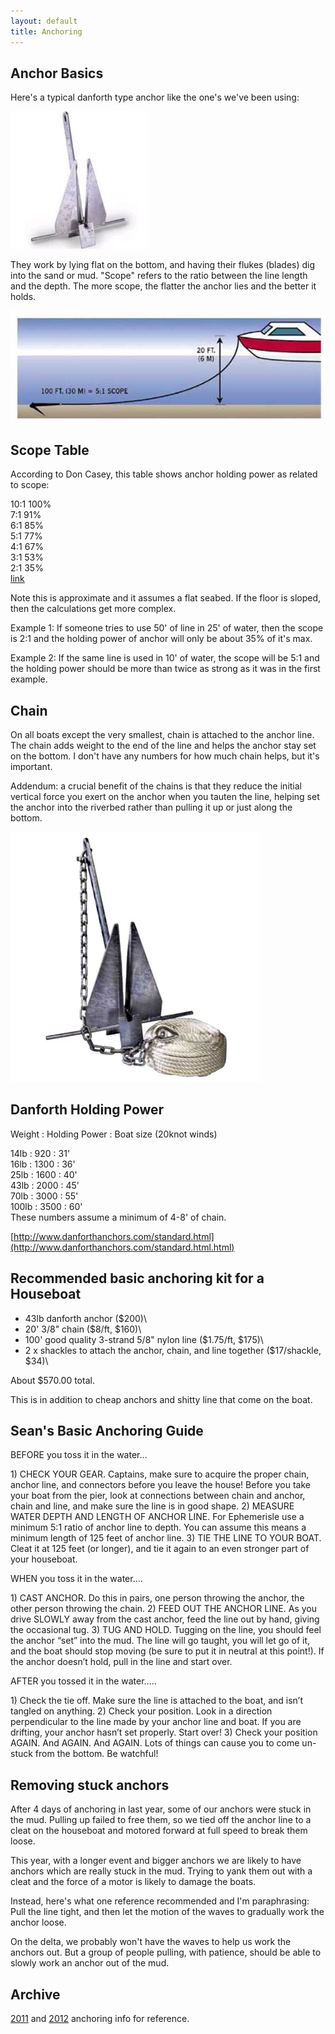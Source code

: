 ```yaml
---
layout: default
title: Anchoring
---
```


Anchor Basics
-------------

Here's a typical danforth type anchor like the one's we've been using:

![file:hooker.jpg](images/hooker.jpg "hooker.jpg")

They work by lying flat on the bottom, and having their flukes (blades)
dig into the sand or mud. "Scope" refers to the ratio between the line
length and the depth. The more scope, the flatter the anchor lies and
the better it holds.

![file:anchor\_on\_bottom.jpg](images/anchor_on_bottom.jpg "anchor_on_bottom.jpg")

Scope Table
-----------

According to Don Casey, this table shows anchor holding power as related
to scope:

10:1 100%\
7:1 91%\
6:1 85%\
5:1 77%\
4:1 67%\
3:1 53%\
2:1 35%\
 [link](http://www.boatus.com/boattech/casey/34.htm.html)

Note this is approximate and it assumes a flat seabed. If the floor is
sloped, then the calculations get more complex.

Example 1: If someone tries to use 50' of line in 25' of water, then the
scope is 2:1 and the holding power of anchor will only be about 35% of
it's max.

Example 2: If the same line is used in 10' of water, the scope will be
5:1 and the holding power should be more than twice as strong as it was
in the first example.

Chain
-----

On all boats except the very smallest, chain is attached to the anchor
line. The chain adds weight to the end of the line and helps the anchor
stay set on the bottom. I don't have any numbers for how much chain
helps, but it's important.

Addendum: a crucial benefit of the chains is that they reduce the
initial vertical force you exert on the anchor when you tauten the line,
helping set the anchor into the riverbed rather than pulling it up or
just along the bottom.

![anchor\_with\_chain.jpg](images/anchor_with_chain.jpg "anchor_with_chain.jpg")

Danforth Holding Power
----------------------

Weight : Holding Power : Boat size (20knot winds)

14lb : 920 : 31'\
16lb : 1300 : 36'\
25lb : 1600 : 40'\
43lb : 2000 : 45'\
70lb : 3000 : 55'\
100lb : 3500 : 60'\
 These numbers assume a minimum of 4-8' of chain.

[http://www.danforthanchors.com/standard.html](http://www.danforthanchors.com/standard.html.html)

Recommended basic anchoring kit for a Houseboat
-----------------------------------------------

-   43lb danforth anchor (\$200)\
-   20' 3/8" chain (\$8/ft, \$160)\
-   100' good quality 3-strand 5/8" nylon line (\$1.75/ft, \$175)\
-   2 x shackles to attach the anchor, chain, and line together
    (\$17/shackle, \$34)\

About \$570.00 total.

This is in addition to cheap anchors and shitty line that come on the
boat.

Sean's Basic Anchoring Guide
----------------------------

BEFORE you toss it in the water…

​1) CHECK YOUR GEAR. Captains, make sure to acquire the proper chain,
anchor line, and connectors before you leave the house! Before you take
your boat from the pier, look at connections between chain and anchor,
chain and line, and make sure the line is in good shape. 2) MEASURE
WATER DEPTH AND LENGTH OF ANCHOR LINE. For Ephemerisle use a minimum 5:1
ratio of anchor line to depth. You can assume this means a minimum
length of 125 feet of anchor line. 3) TIE THE LINE TO YOUR BOAT. Cleat
it at 125 feet (or longer), and tie it again to an even stronger part of
your houseboat.

WHEN you toss it in the water….

​1) CAST ANCHOR. Do this in pairs, one person throwing the anchor, the
other person throwing the chain. 2) FEED OUT THE ANCHOR LINE. As you
drive SLOWLY away from the cast anchor, feed the line out by hand,
giving the occasional tug. 3) TUG AND HOLD. Tugging on the line, you
should feel the anchor “set” into the mud. The line will go taught, you
will let go of it, and the boat should stop moving (be sure to put it in
neutral at this point!). If the anchor doesn’t hold, pull in the line
and start over.

AFTER you tossed it in the water…..

​1) Check the tie off. Make sure the line is attached to the boat, and
isn’t tangled on anything. 2) Check your position. Look in a direction
perpendicular to the line made by your anchor line and boat. If you are
drifting, your anchor hasn’t set properly. Start over! 3) Check your
position AGAIN. And AGAIN. And AGAIN. Lots of things can cause you to
come un-stuck from the bottom. Be watchful!

Removing stuck anchors
----------------------

After 4 days of anchoring in last year, some of our anchors were stuck
in the mud. Pulling up failed to free them, so we tied off the anchor
line to a cleat on the houseboat and motored forward at full speed to
break them loose.

This year, with a longer event and bigger anchors we are likely to have
anchors which are really stuck in the mud. Trying to yank them out with
a cleat and the force of a motor is likely to damage the boats.

Instead, here's what one reference recommended and I'm paraphrasing:
Pull the line tight, and then let the motion of the waves to gradually
work the anchor loose.

On the delta, we probably won't have the waves to help us work the
anchors out. But a group of people pulling, with patience, should be
able to slowly work an anchor out of the mud.

Archive
-------

[2011](2011-anchoring.html) and [2012](2012-anchoring.html) anchoring
info for reference.

